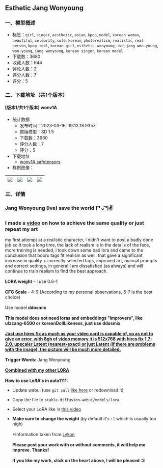 ## Esthetic Jang Wonyoung
### 一、模型概述

- 标签：`girl`, `singer`, `aesthetic`, `asian`, `kpop`, `model`, `korean woman`, `beautiful`, `celebrity`, `cute`, `korean`, `photorealism`, `realistic`, `real person`, `kpop idol`, `korean girl`, `esthetic`, `wonyoung`, `ive`, `jang won-young`, `won-young`, `jang wonyoung`, `korean singer`, `korean model`
- 下载数：3680
- 收藏人数：644
- 评论人数：2
- 评分人数：7
- 评分：5

### 二、下载地址（共1个版本）

#### [版本1/共1个版本] wonv1A

- 统计数据
  - 发布时间：2023-03-16T19:12:18.935Z
  - 原始模型：SD 1.5
  - 下载数：3680
  - 评分人数：7
  - 评分：5
- 下载地址
  - [wonv1A.safetensors](https://civitai.com/api/download/models/23371)
- 样例图像：

| <img src="https://image.civitai.com/xG1nkqKTMzGDvpLrqFT7WA/ed912814-f3c7-4b49-2e0b-ded5f9c90f00/width=450/253483.jpeg" /> | <img src="https://image.civitai.com/xG1nkqKTMzGDvpLrqFT7WA/82f893e5-ae5f-4919-d9fb-bcd9ebe55c00/width=450/253499.jpeg" /> | <img src="https://image.civitai.com/xG1nkqKTMzGDvpLrqFT7WA/5c219b49-4d8c-482b-fd5e-c5186d945c00/width=450/253498.jpeg" /> | <img src="https://image.civitai.com/xG1nkqKTMzGDvpLrqFT7WA/f63dc803-0733-4f61-c58e-094af1762600/width=450/253497.jpeg" /> |
| ---- | ---- | ---- | ---- |


### 三、详情
<h3>Jang Wonyoung (Ive) save the world ( ͡❛ ᴗ ͡❛)✌</h3><p></p><h3><strong>I made a </strong><a target="_blank" rel="ugc" href="https://drive.google.com/file/d/1lR7dKvFoKK9mCwKU4hVcR8jwYnYXoZgE/view?usp=share_link"><strong>video</strong></a><strong> on how to achieve the same quality or just repeat my art</strong><br /></h3><p>my first attempt at a realistic character, I didn't want to post a badly done job so it took a long time, the lack of realism is in the details of the face, more training is needed, I took down some bad lora and came to the conclusion that booru tags fit realism as well, that gave a significant increase in quality + correctly selected tags, improved art, manual prompts and correct settings, in general I am dissatisfied (as always) and will continue to train realism to find the best approach.<br /><br /><strong>LORA weight</strong> - I use 0.6-1<br /><br /><strong>CFG Scale</strong> - 4-9 (According to my personal observations, 6-7 is the best choice)<br /><br />Use model <strong>ddosmix</strong><br /><br /><strong>This model does not need loras and embeddings "improvers", like ulzzang-6500 or koreanDollLikeness, just use ddosmix</strong><u><br /></u><br /><strong><u>Just use hires fix as much as your video card is capable of, so as not to give an error, with 8gb of video memory it is 512x768 with hires fix 1.7-2.0, upscaler Latent (nearest-exact) or just Latent (if there are problems with the image), the picture will be much more detailed.</u></strong><br /><br /><strong>Trigger Words: </strong>Jang Wonyoung<br /><br /><strong><u>Combined with my other </u></strong><a target="_blank" rel="ugc" href="https://civitai.com/user/OneRing"><strong><u>LORA</u></strong></a><br /><br /><strong>How to use LoRA's in auto1111:</strong></p><ul><li><p>Update webui (use <code>git pull</code> <a target="_blank" rel="ugc" href="https://www.youtube.com/embed/mn8fMF10XN4?start=31&amp;end=60">like here</a> or redownload it)</p></li><li><p>Copy the file to <code>stable-diffusion-webui/models/lora</code></p></li><li><p>Select your LoRA like in <a target="_blank" rel="ugc" href="https://www.youtube.com/watch?v=-bMeyXOZwN0">this video</a></p></li><li><p><strong>Make sure to change the weight</strong> (by default it's <code>:1</code> which is usually too high)<br /><br />*Information taken from <a target="_blank" rel="ugc" href="https://civitai.com/user/Lykon">Lykon</a><br /><br /><strong>Please post your work with or without comments, it will help me improve. Thanks!</strong><br /><br /><strong>If you like my work, click on the heart above, I will be pleased :3</strong></p></li></ul>